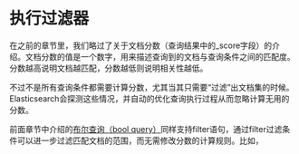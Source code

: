 # 执行过滤器

在之前的章节里，我们略过了关于文档分数（查询结果中的\_score字段）的介绍。文档分数的值是一个数字，用来描述查询到的文档与查询条件之间的匹配度。分数越高说明文档越匹配，分数越低则说明相关性越低。

不过不是所有查询条件都需要计算分数，尤其当其只需要“过滤”出文档集的时候。Elasticsearch会探测这些情况，并自动的优化查询执行过程从而忽略计算无用的分数。

前面章节中介绍的[布尔查询（bool query）](/query-dsl/compound-queries/bool-query.md)同样支持filter语句，通过filter过滤条件可以进一步过滤匹配文档的范围，而无需修改分数的计算规则。比如，

